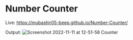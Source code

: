 # Number Counter
  
  Live: https://mubashir05-beep.github.io/Number-Counter/
   
Output: 
![Screenshot 2022-11-11 at 12-51-58 Counter](https://user-images.githubusercontent.com/100374421/201292721-41022c6c-8069-481a-8781-40fc6df4ab64.png)
